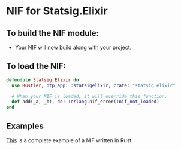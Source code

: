 # NIF for Statsig.Elixir

## To build the NIF module:

- Your NIF will now build along with your project.

## To load the NIF:

```elixir
defmodule Statsig.Elixir do
  use Rustler, otp_app: :statsigelixir, crate: "statsig_elixir"

  # When your NIF is loaded, it will override this function.
  def add(_a, _b), do: :erlang.nif_error(:nif_not_loaded)
end
```

## Examples

[This](https://github.com/rusterlium/NifIo) is a complete example of a NIF written in Rust.
